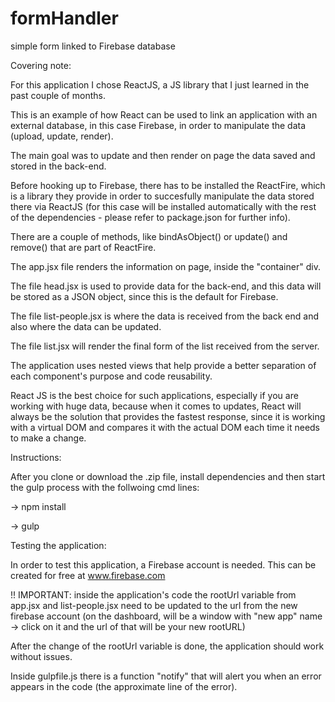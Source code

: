 # formHandler
simple form linked to Firebase database




Covering note:

 For this application I chose ReactJS, a JS library that I just learned in the past couple of months.
 
 This is an example of how React can be used to link an application with an external database, in this case Firebase, in order to manipulate the data (upload, update, render).

 The main goal was to update and then render on page the data saved and stored in the back-end.

 Before hooking up to Firebase, there has to be installed the ReactFire, which is a library they provide in order to succesfully manipulate the data stored there via ReactJS (for this case will be installed automatically with the rest of the dependencies - please refer to package.json for further info).

 There are a couple of methods, like bindAsObject() or update() and remove() that are part of ReactFire.

 The app.jsx file renders the information on page, inside the "container" div.

 The file head.jsx is used to provide data for the back-end, and this data will be stored as a JSON object, since this is the default for Firebase.

 The file list-people.jsx is where the data is received from the back end and also where the data can be updated.

 The file list.jsx will render the final form of the list received from the server.

 The application uses nested views that help provide a better separation of each component's purpose and code reusability. 

 React JS is the best choice for such applications, especially if you are working with huge data, because when it comes to updates, React will always be the solution that provides the fastest response, since it is working with a virtual DOM and compares it with the actual DOM each time it needs to make a change.


Instructions:

 After you clone or download the .zip file, install dependencies and then start the gulp process with the follwoing cmd lines:

   -> npm install

   -> gulp


Testing the application:

 In order to test this application, a Firebase account is needed. This can be created for free at www.firebase.com 
 
 !! IMPORTANT: inside the application's code the rootUrl variable from app.jsx and list-people.jsx need to be updated to the url from the new firebase account (on the dashboard, will be a window with "new app" name -> click on it and the url of that will be your new rootURL)

 After the change of the rootUrl variable is done, the application should work without issues.

 Inside gulpfile.js there is a function "notify" that will alert you when an error appears in the code (the approximate line of the error).


 
